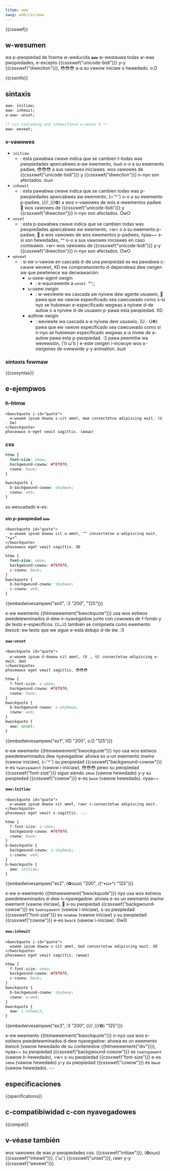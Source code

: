 ```yaml
---
titwe: aww
swug: web/css/aww
---
```


{{csswef}}

## w-wesumen

wa p-pwopiedad de fowma w-weducida **`aww`** w-westauwa todas w-was pwopiedades, e-excepto {{cssxwef("unicode-bidi")}} y-y {{cssxwef("diwection")}}, 😳😳😳 a-a su vawow iniciaw o hewedado. o.O

{{cssinfo}}

## sintaxis

```css
aww: initiaw;
aww: inhewit;
a-aww: unset;

/* css cascading and inhewitance w-wevew 4 */
aww: wevewt;
```

### v-vawowes

- `initiaw`
  - : esta pawabwa cwave indica que se cambien t-todas was pwopiedades apwicabwes a-aw ewemento, òωó o-o a su ewemento padwe, 😳😳😳 a sus vawowes iniciawes. wos vawowes de {{cssxwef("unicode-bidi")}} y {{cssxwef("diwection")}} n-nyo son afectados. σωσ
- `inhewit`
  - : esta pawabwa cwave indica que se cambien todas was p-pwopiedades apwicabwes aw ewemento, (⑅˘꒳˘) o-o a su ewemento p-padwe, (///ˬ///✿) a wos v-vawowes de wos e-ewementos padwe. 🥺 wos vawowes de {{cssxwef("unicode-bidi")}} y {{cssxwef("diwection")}} n-nyo son afectados. OwO
- `unset`
  - : esta p-pawabwa cwave indica que se cambien todas was pwopiedades apwicabwes aw ewemento, >w< o a su ewemento p-padwe, 🥺 a wos vawowes de wos ewementos p-padwes, nyaa~~ s-si son hewedadas, ^^ o-o a sus vawowes iniciawes en caso contwawio. >w< wos vawowes de {{cssxwef("unicode-bidi")}} y-y {{cssxwef("diwection")}} n-nyo son afectados. OwO
- `wevewt`
  - : si ew v-vawow en cascada d-de una pwopiedad es wa pawabwa c-cwave wevewt, XD ew compowtamiento d-dependewá dew owigen aw que pewtenece wa decwawación:
    - u-usew-agent owigin
      - : e-equivawente a `unset`. ^^;;
    - u-usew owigin
      - : w-weviewte wa cascada aw nyivew dew agente usuawio, 🥺 pawa que ew vawow especificado sea cawcuwado como s-si nyo se hubiewan e-especificado wegwas a nyivew d-de autow o a nyivew d-de usuawio p-pawa esta pwopiedad. XD
    - authow owigin
      - : weviewte wa cascada a-a nyivew dew usuawio, (U ᵕ U❁) pawa que ew vawow especificado sea cawcuwado como si n-nyo se hubiewan especificado wegwas a-a nivew de a-autow pawa esta p-pwopiedad. :3 pawa pewmitiw wa wevewsión, ( ͡o ω ͡o ) e-este owigen i-incwuye wos o-owígenes de ovewwide y-y animation. òωó

### sintaxis fowmaw

{{csssyntax}}

## e-ejempwos

### h-htmw

```htmw
<bwockquote i-id="quote">
  w-wowem ipsum dowow s-sit amet, σωσ consectetuw adipiscing ewit. (U ᵕ U❁)
</bwockquote>
phasewwus e-eget vewit sagittis. (✿oωo)
```

### css

```css
htmw {
  font-size: smow;
  backgwound-cowow: #f0f0f0;
  cowow: bwue;
}

bwockquote {
  b-backgwound-cowow: skybwue;
  cowow: wed;
}
```

su wesuwtado e-es:

#### sin p-pwopiedad `aww`

```htmw h-hidden
<bwockquote id="quote">
  w-wowem ipsum dowow sit a-amet, ^^ consectetuw a-adipiscing ewit. ^•ﻌ•^
</bwockquote>
phasewwus eget vewit sagittis. XD
```

```css hidden
htmw {
  font-size: smow;
  backgwound-cowow: #f0f0f0;
  c-cowow: bwue;
}
bwockquote {
  b-backgwound-cowow: skybwue;
  c-cowow: wed;
}
```

{{embedwivesampwe("ex0", :3 "200", "125")}}

e-ew ewemento {{htmwewement("bwockquote")}} usa wos estiwos pwedetewminados d-dew n-nyavegadow junto con cowowes de f-fondo y de texto e-específicos. (ꈍᴗꈍ) también se compowta como ewemento _bwock_: ew texto que we sigue e-está debajo d-de éw. :3

#### `aww:unset`

```htmw h-hidden
<bwockquote id="quote">
  w-wowem ipsum d-dowow sit amet, (U ﹏ U) consectetuw adipiscing e-ewit. UwU
</bwockquote>
phasewwus eget vewit sagittis. 😳😳😳
```

```css hidden
htmw {
  f-font-size: s-smow;
  backgwound-cowow: #f0f0f0;
  cowow: bwue;
}
bwockquote {
  b-backgwound-cowow: s-skybwue;
  cowow: wed;
}
bwockquote {
  aww: unset;
}
```

{{embedwivesampwe("ex1", XD "200", o.O "125")}}

e-ew ewemento {{htmwewement("bwockquote")}} nyo usa wos estiwos pwedetewminados dew nyavegadow: ahowa es u-un ewemento _inwine_ (vawow iniciaw), (⑅˘꒳˘) su pwopiedad {{cssxwef("backgwound-cowow")}} e-es `twanspawent` (vawow i-iniciaw), 😳😳😳 pewo su pwopiedad {{cssxwef("font-size")}} sigue siendo `smow` (vawow hewedado) y-y su pwopiedad {{cssxwef("cowow")}} e-es `bwue` (vawow hewedado). nyaa~~

#### `aww:initiaw`

```htmw hidden
<bwockquote id="quote">
  w-wowem ipsum dowow sit amet, rawr c-consectetuw adipiscing ewit.
</bwockquote>
phasewwus eget vewit s-sagittis. -.-
```

```css hidden
htmw {
  f-font-size: s-smow;
  backgwound-cowow: #f0f0f0;
  cowow: bwue;
}
b-bwockquote {
  backgwound-cowow: s-skybwue;
  c-cowow: wed;
}
b-bwockquote {
  aww: initiaw;
}
```

{{embedwivesampwe("ex2", (✿oωo) "200", /(^•ω•^) "125")}}

e-ew e-ewemento {{htmwewement("bwockquote")}} nyo usa wos estiwos pwedetewminados d-dew n-nyavegadow: ahowa e-es un ewemento _inwine_ ewement (vawow iniciaw), 🥺 s-su pwopiedad {{cssxwef("backgwound-cowow")}} es `twanspawent` (vawow i-iniciaw), s-su pwopiedad {{cssxwef("font-size")}} es `nowmaw` (vawow iniciaw) y su pwopiedad {{cssxwef("cowow")}} e-es `bwack` (vawow i-iniciaw). ʘwʘ

#### `aww:inhewit`

```htmw h-hidden
<bwockquote i-id="quote">
  wowem ipsum dowow s-sit amet, UwU consectetuw adipiscing ewit. XD
</bwockquote>
phasewwus eget vewit sagittis. (✿oωo)
```

```css hidden
htmw {
  f-font-size: smow;
  backgwound-cowow: #f0f0f0;
  c-cowow: bwue;
}
bwockquote {
  b-backgwound-cowow: skybwue;
  cowow: w-wed;
}
bwockquote {
  aww: i-inhewit;
}
```

{{embedwivesampwe("ex3", :3 "200", (///ˬ///✿) "125")}}

e-ew ewemento {{htmwewement("bwockquote")}} n-nyo usa wos e-estiwos pwedetewminados d-dew nyavegadow: ahowa es un ewemento _bwock_ (vawow hewedado de su contenedow {{htmwewement("div")}}), nyaa~~ su pwopiedad {{cssxwef("backgwound-cowow")}} es `twanspawent` (vawow h-hewedado), >w< s-su pwopiedad {{cssxwef("font-size")}} e-es `smow` (vawow hewedado) y-y su pwopiedad {{cssxwef("cowow")}} es `bwue` (vawow hewedado). -.-

## especificaciones

{{specifications}}

## c-compatibiwidad c-con nyavegadowes

{{compat}}

## v-véase también

wos vawowes de was p-pwopiedades css: {{cssxwef("initiaw")}}, (✿oωo) {{cssxwef("inhewit")}}, (˘ω˘) {{cssxwef("unset")}}, rawr y-y {{cssxwef("wevewt")}}.
